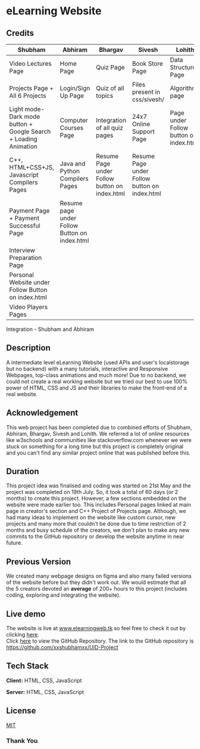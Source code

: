 
# eLearning Website

## Credits

|                   Shubham                                        |            Abhiram                            |            Bhargav                            |            Sivesh                             |        Lohith                          |
|------------------------------------------------------------------|-----------------------------------------------|-----------------------------------------------|-----------------------------------------------|----------------------------------------|
| Video Lectures Page                                              | Home Page                                     | Quiz Page                                     | Book Store Page                               | Data Structures Page                   |
| Projects Page + All 6 Projects                                   | Login/Sign Up Page                            | Quiz of all topics                            | Files present in css/sivesh/                  | Algorithms page                        |
| Light mode-Dark mode button + Google Search  + Loading Animation | Computer Courses Page                         | Integration of all quiz pages                 | 24x7 Online Support Page                      | Page under Follow button on index.html |
| C++, HTML+CSS+JS, Javascript Compilers Pages                     | Java and Python Compilers Pages               | Resume Page under Follow button on index.html | Resume Page under Follow button on index.html |                                        |
| Payment Page + Payment Successful Page                           | Resume page under Follow Button on index.html |                                               |                                               |                                        |
| Interview Preparation Page                                       |                                               |                                               |                                               |                                        |
| Personal Website under Follow Button on index.html               |                                               |                                               |                                               |                                        |
| Video Players Pages                                              |                                               |                                               |                                               |                                        |

Integration - Shubham and Abhiram


## Description

A intermediate level eLearning Website (used APIs and user's localstorage but no backend) with a many tutorials, interactive and Responsive Webpages, top-class animations and much more! Due to no backend, we could not create a real working website but we tried our best to use 100% power of HTML, CSS and JS and their libraries to make the front-end of a real website.

## Acknowledgement

This web project has been completed due to combined efforts of Shubham, Abhiram, Bhargav, Sivesh and Lohith. We referred a lot of online resources like w3schools and communities like stackoverflow.com whenever we were stuck on something for a long time but this project is completely original and you can't find any similar project online that was published before this.

## Duration

This project idea was finalised and coding was started on 21st May and the project was completed on 19th July. So, it took a total of 60 days (or 2 months) to create this project. However, a few sections embedded on the website were made earlier too. This includes Personal pages linked at main page in creator's section and C++ Project of Projects page. Although, we had many ideas to implement on the website like custom cursor, new projects and many more that couldn't be done due to time restriction of 2 months and busy schedule of the creators, we don't plan to make any new commits to the GitHub repository or develop the website anytime in near future.

## Previous Version

We created many webpage designs on figma and also many failed versions of the website before but they didn't work out. We would estimate that all the 5 creators devoted an **average** of 200+ hours to this project (includes coding, exploring and integrating the website).



## Live demo

The website is live at www.elearningweb.tk so feel free to check it out by clicking [here](https://www.elearningweb.tk).
 <br>
Click [here](https://github.com/xxshubhamxx/UID-Project) to view the GitHub Repository. The link to the GitHub repository is https://github.com/xxshubhamxx/UID-Project

## Tech Stack

**Client:** HTML, CSS, JavaScript

**Server:** HTML, CSS, JavaScript

## License

[MIT](https://choosealicense.com/licenses/mit/)

### Thank You
